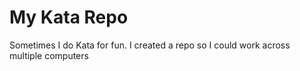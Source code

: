 # My Kata Repo
Sometimes I do Kata for fun.
I created a repo so I could work across multiple computers
